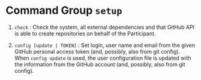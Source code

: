 # Command Group `setup`

  1. `check` : Check the system, all external dependencies and that GitHub
     API is able to create repositories on behalf of the Participant.

  1. `config [update | TOKEN]` : Set login, user name and email from the
     given GitHub personal access token (and, possibly, also from git
     config). When `config update` is used, the user configuration file is
     updated with the information from the GitHub account (and, possibly,
     also from git config).
